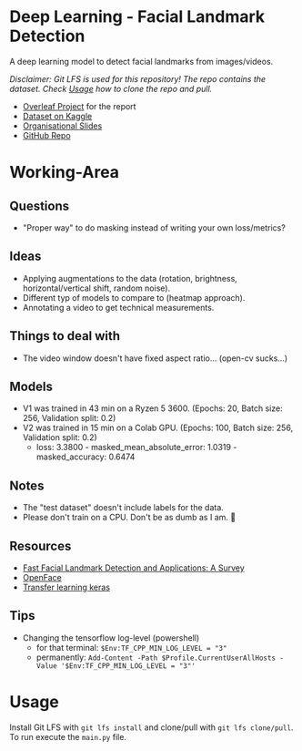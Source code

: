 # Deep Learning - Facial Landmark Detection
A deep learning model to detect facial landmarks from images/videos.

_Disclaimer: Git LFS is used for this repository! The repo contains the dataset. Check [Usage](#usage) how to clone the repo and pull._

+ [Overleaf Project](https://www.overleaf.com/8268422246bjnxsrvsbqxn) for the report
+ [Dataset on Kaggle](https://www.kaggle.com/c/facial-keypoints-detection/overview)
+ [Organisational Slides](https://docs.google.com/presentation/d/1Lbggpj_nj4RomOm4q35XUcoOoDsIDvT18GLpOIygC2Q/edit#slide=id.p)
+ [GitHub Repo](https://github.com/StrangeGirlMurph/DeepLearning-FacialLandmarkDetection)

# Working-Area
## Questions
+ "Proper way" to do masking instead of writing your own loss/metrics?

## Ideas
+ Applying augmentations to the data (rotation, brightness, horizontal/vertical shift, random noise).
+ Different typ of models to compare to (heatmap approach).
+ Annotating a video to get technical measurements.

## Things to deal with
+ The video window doesn't have fixed aspect ratio... (open-cv sucks...)

## Models
+ V1 was trained in 43 min on a Ryzen 5 3600. (Epochs: 20, Batch size: 256, Validation split: 0.2)
+ V2 was trained in 15 min on a Colab GPU. (Epochs: 100, Batch size: 256, Validation split: 0.2)
  + loss: 3.3800 - masked_mean_absolute_error: 1.0319 - masked_accuracy: 0.6474

## Notes
+ The "test dataset" doesn't include labels for the data.
+ Please don't train on a CPU. Don't be as dumb as I am. 🥲

## Resources
+ [Fast Facial Landmark Detection and Applications: A Survey](https://arxiv.org/pdf/2101.10808.pdf)
+ [OpenFace](https://github.com/TadasBaltrusaitis/OpenFace)
+ [Transfer learning keras](https://keras.io/guides/transfer_learning/)

## Tips
+ Changing the tensorflow log-level (powershell)
  + for that terminal: `$Env:TF_CPP_MIN_LOG_LEVEL = "3"`
  + permanently: `Add-Content -Path $Profile.CurrentUserAllHosts -Value '$Env:TF_CPP_MIN_LOG_LEVEL = "3"'`

# Usage
Install Git LFS with `git lfs install` and clone/pull with `git lfs clone/pull`.  
To run execute the `main.py` file.

